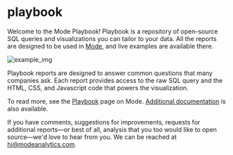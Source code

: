 playbook
========

Welcome to the Mode Playbook! Playbook is a repository of open-source SQL queries and visualizations you can tailor to your data. All the reports are designed to be used in [Mode](http://www.modeanalytics.com/), and live examples are available there. 

![example_img](https://modeanalytics.zendesk.com/hc/en-us/article_attachments/201565660/How_Users_Move_Through_Your_Product___Mode.png)


Playbook reports are designed to answer common questions that many companies ask. Each report provides access to the raw SQL query and the HTML, CSS, and Javascript code that powers the visualization. 

To read more, see the [Playbook](http://about.modeanalytics.com/playbook) page on Mode. [Additional documentation](https://modeanalytics.zendesk.com/hc/en-us/articles/203511970-Playbook-Overview) is also available.

If you have comments, suggestions for improvements, requests for additional reports—or best of all, analysis that you too would like to open source—we'd love to hear from you. We can be reached at [hi@modeanalytics.com](mailto:hi@modeanalytics.com).
